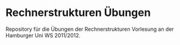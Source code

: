﻿Rechnerstrukturen Übungen
=========================

Repository für die Übungen der Rechnerstrukturen Vorlesung an der Hamburger Uni WS 2011/2012.

